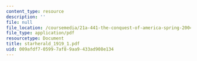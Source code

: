 ```yaml
---
content_type: resource
description: ''
file: null
file_location: /coursemedia/21a-441-the-conquest-of-america-spring-2004/009afdf705997af89aa9433ad908e134_starherald_1919_1.pdf
file_type: application/pdf
resourcetype: Document
title: starherald_1919_1.pdf
uid: 009afdf7-0599-7af8-9aa9-433ad908e134
---
```

